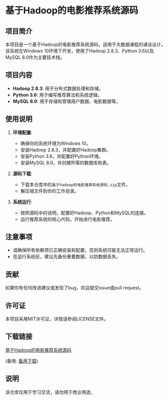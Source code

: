 # 基于Hadoop的电影推荐系统源码

## 项目简介

本项目是一个基于Hadoop的电影推荐系统源码，适用于大数据课程的课设设计。该系统在Windows 10环境下开发，使用了Hadoop 2.8.3、Python 3.6以及MySQL 8.0作为主要技术栈。

## 项目内容

- **Hadoop 2.8.3**: 用于分布式数据处理和存储。
- **Python 3.6**: 用于编写推荐算法和系统逻辑。
- **MySQL 8.0**: 用于存储和管理用户数据、电影数据等。

## 使用说明

1. **环境配置**:
   - 确保你的系统环境为Windows 10。
   - 安装Hadoop 2.8.3，并配置好Hadoop集群。
   - 安装Python 3.6，并配置好Python环境。
   - 安装MySQL 8.0，并创建所需的数据库和表。

2. **源码下载**:
   - 下载本仓库中的`基于hadoop的电影推荐系统源码.zip`文件。
   - 解压缩文件到你的工作目录。

3. **系统运行**:
   - 按照源码中的说明，配置好Hadoop、Python和MySQL的连接。
   - 运行推荐系统的核心代码，开始进行电影推荐。

## 注意事项

- 请确保所有依赖项已正确安装和配置，否则系统可能无法正常运行。
- 在运行系统前，建议先备份重要数据，以防数据丢失。

## 贡献

如果你有任何改进建议或发现了bug，欢迎提交issue或pull request。

## 许可证

本项目采用MIT许可证，详情请参阅LICENSE文件。

## 下载链接
[基于Hadoop的电影推荐系统源码](https://pan.quark.cn/s/ffe902663268) 

(备用: [备用下载](https://pan.baidu.com/s/1NEJ_BxuJOF_LmufePyvHtQ?pwd=1234))

## 说明

该仓库仅用于学习交流，请勿用于商业用途。
